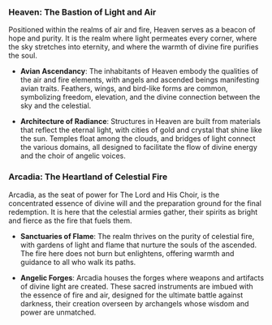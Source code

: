### Heaven: The Bastion of Light and Air

Positioned within the realms of air and fire, Heaven serves as a beacon of hope and purity. It is the realm where light permeates every corner, where the sky stretches into eternity, and where the warmth of divine fire purifies the soul.

- **Avian Ascendancy**: The inhabitants of Heaven embody the qualities of the air and fire elements, with angels and ascended beings manifesting avian traits. Feathers, wings, and bird-like forms are common, symbolizing freedom, elevation, and the divine connection between the sky and the celestial.
    
- **Architecture of Radiance**: Structures in Heaven are built from materials that reflect the eternal light, with cities of gold and crystal that shine like the sun. Temples float among the clouds, and bridges of light connect the various domains, all designed to facilitate the flow of divine energy and the choir of angelic voices.
    

### Arcadia: The Heartland of Celestial Fire

Arcadia, as the seat of power for The Lord and His Choir, is the concentrated essence of divine will and the preparation ground for the final redemption. It is here that the celestial armies gather, their spirits as bright and fierce as the fire that fuels them.

- **Sanctuaries of Flame**: The realm thrives on the purity of celestial fire, with gardens of light and flame that nurture the souls of the ascended. The fire here does not burn but enlightens, offering warmth and guidance to all who walk its paths.
    
- **Angelic Forges**: Arcadia houses the forges where weapons and artifacts of divine light are created. These sacred instruments are imbued with the essence of fire and air, designed for the ultimate battle against darkness, their creation overseen by archangels whose wisdom and power are unmatched.